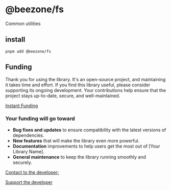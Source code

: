 # @beezone/fs

Common utilities

## install

`pnpm add @beezone/fs`

## Funding

Thank you for using the library. It's an open-source project, and maintaining it takes time and effort. If you find this library useful, please consider supporting its ongoing development. Your contributions help ensure that the project stays up-to-date, secure, and well-maintained.

[Instant Funding](https://cash.app/$puqlib)

### Your funding will go toward

- **Bug fixes and updates** to ensure compatibility with the latest versions of dependencies.
- **New features** that will make the library even more powerful.
- **Documentation** improvements to help users get the most out of [Your Library Name].
- **General maintenance** to keep the library running smoothly and securely.

[Contact to the developer:](mailto:robert.brightline@gmail.com?subject=InquiryFromReadme)

[Support the developer](https://cash.app/$puqlib)
